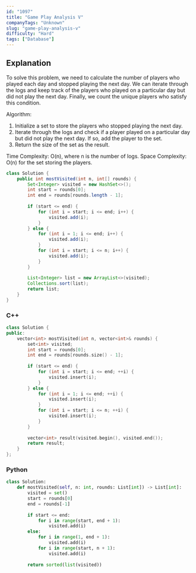 ```yaml
---
id: "1097"
title: "Game Play Analysis V"
companyTags: "Unknown"
slug: "game-play-analysis-v"
difficulty: "Hard"
tags: ["Database"]
---
```


## Explanation
To solve this problem, we need to calculate the number of players who played each day and stopped playing the next day. We can iterate through the logs and keep track of the players who played on a particular day but did not play the next day. Finally, we count the unique players who satisfy this condition.

Algorithm:
1. Initialize a set to store the players who stopped playing the next day.
2. Iterate through the logs and check if a player played on a particular day but did not play the next day. If so, add the player to the set.
3. Return the size of the set as the result.

Time Complexity: O(n), where n is the number of logs.
Space Complexity: O(n) for the set storing the players.
```java
class Solution {
    public int mostVisited(int n, int[] rounds) {
        Set<Integer> visited = new HashSet<>();
        int start = rounds[0];
        int end = rounds[rounds.length - 1];
        
        if (start <= end) {
            for (int i = start; i <= end; i++) {
                visited.add(i);
            }
        } else {
            for (int i = 1; i <= end; i++) {
                visited.add(i);
            }
            for (int i = start; i <= n; i++) {
                visited.add(i);
            }
        }
        
        List<Integer> list = new ArrayList<>(visited);
        Collections.sort(list);
        return list;
    }
}
```

### C++
```cpp
class Solution {
public:
    vector<int> mostVisited(int n, vector<int>& rounds) {
        set<int> visited;
        int start = rounds[0];
        int end = rounds[rounds.size() - 1];
        
        if (start <= end) {
            for (int i = start; i <= end; ++i) {
                visited.insert(i);
            }
        } else {
            for (int i = 1; i <= end; ++i) {
                visited.insert(i);
            }
            for (int i = start; i <= n; ++i) {
                visited.insert(i);
            }
        }
        
        vector<int> result(visited.begin(), visited.end());
        return result;
    }
};
```

### Python
```python
class Solution:
    def mostVisited(self, n: int, rounds: List[int]) -> List[int]:
        visited = set()
        start = rounds[0]
        end = rounds[-1]
        
        if start <= end:
            for i in range(start, end + 1):
                visited.add(i)
        else:
            for i in range(1, end + 1):
                visited.add(i)
            for i in range(start, n + 1):
                visited.add(i)
        
        return sorted(list(visited))
```